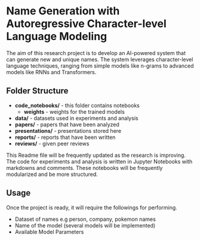 # Name Generation with Autoregressive Character-level Language Modeling

The aim of this research project is to develop an AI-powered system that can generate new and unique names. The system leverages character-level language techniques, ranging from simple models like n-grams to advanced models like RNNs and Transformers.

## Folder Structure
- **code_notebooks/** - this folder contains notebooks
    - **weights** - weights for the trained models 
- **data/** - datasets used in experiments and analysis
- **papers/** - papers that have been analyzed
- **presentations/** - presentations stored here
- **reports/** - reports that have been written
- **reviews/** - given peer reviews

This Readme file will be frequently updated as the research is improving.
The code for experiments and analysis is written in Jupyter Notebooks with markdowns and comments. These notebooks will be frequently modularized and be more structured. 


## Usage
Once the project is ready, it will require the followings for performing.
- Dataset of names e.g person, company, pokemon names
- Name of the model (several models will be implemented)
- Available Model Parameters
